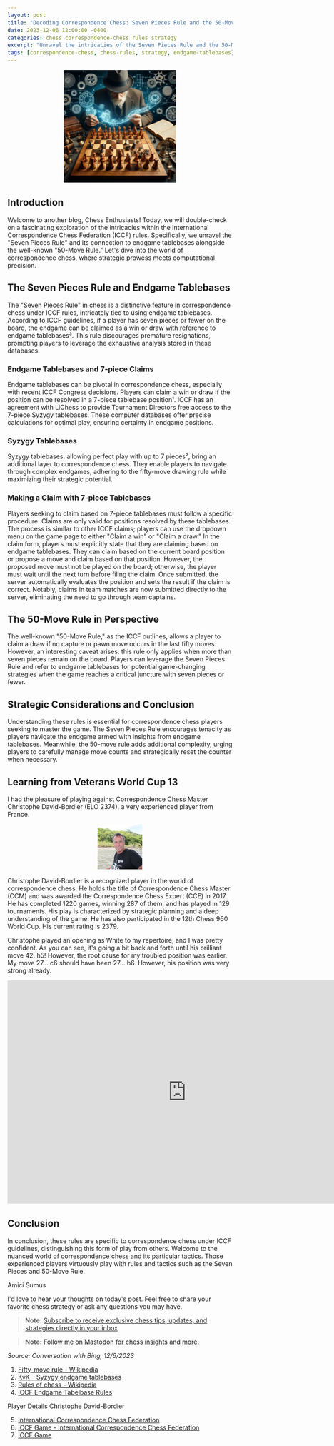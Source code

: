 ```yaml
---
layout: post
title: "Decoding Correspondence Chess: Seven Pieces Rule and the 50-Move Rule Unveiled"
date: 2023-12-06 12:00:00 -0400
categories: chess correspondence-chess rules strategy
excerpt: "Unravel the intricacies of the Seven Pieces Rule and the 50-Move Rule in International Correspondence Chess Federation (ICCF) games. Explore how these rules, connected to endgame tablebases, shape strategic thinking and computational precision in the world of correspondence chess."
tags: [correspondence-chess, chess-rules, strategy, endgame-tablebases]
---
```


<div style="text-align: center;">
<img src="../assets/images/art/decode 2.jpeg" alt="image" width="50%">
</div>

## Introduction

Welcome to another blog, Chess Enthusiasts! Today, we will double-check on a fascinating exploration of the intricacies within the International Correspondence Chess Federation (ICCF) rules. Specifically, we unravel the "Seven Pieces Rule" and its connection to endgame tablebases alongside the well-known "50-Move Rule." Let's dive into the world of correspondence chess, where strategic prowess meets computational precision.

## The Seven Pieces Rule and Endgame Tablebases

The "Seven Pieces Rule" in chess is a distinctive feature in correspondence chess under ICCF rules, intricately tied to using endgame tablebases. According to ICCF guidelines, if a player has seven pieces or fewer on the board, the endgame can be claimed as a win or draw with reference to endgame tablebases³. This rule discourages premature resignations, prompting players to leverage the exhaustive analysis stored in these databases.

### Endgame Tablebases and 7-piece Claims

Endgame tablebases can be pivotal in correspondence chess, especially with recent ICCF Congress decisions. Players can claim a win or draw if the position can be resolved in a 7-piece tablebase position¹. ICCF has an agreement with LiChess to provide Tournament Directors free access to the 7-piece Syzygy tablebases. These computer databases offer precise calculations for optimal play, ensuring certainty in endgame positions.

### Syzygy Tablebases

Syzygy tablebases, allowing perfect play with up to 7 pieces², bring an additional layer to correspondence chess. They enable players to navigate through complex endgames, adhering to the fifty-move drawing rule while maximizing their strategic potential.

### Making a Claim with 7-piece Tablebases

Players seeking to claim based on 7-piece tablebases must follow a specific procedure. Claims are only valid for positions resolved by these tablebases. The process is similar to other ICCF claims; players can use the dropdown menu on the game page to either "Claim a win" or "Claim a draw." In the claim form, players must explicitly state that they are claiming based on endgame tablebases. They can claim based on the current board position or propose a move and claim based on that position. However, the proposed move must not be played on the board; otherwise, the player must wait until the next turn before filing the claim. Once submitted, the server automatically evaluates the position and sets the result if the claim is correct. Notably, claims in team matches are now submitted directly to the server, eliminating the need to go through team captains.

## The 50-Move Rule in Perspective

The well-known "50-Move Rule," as the ICCF outlines, allows a player to claim a draw if no capture or pawn move occurs in the last fifty moves. However, an interesting caveat arises: this rule only applies when more than seven pieces remain on the board. Players can leverage the Seven Pieces Rule and refer to endgame tablebases for potential game-changing strategies when the game reaches a critical juncture with seven pieces or fewer.

## Strategic Considerations and Conclusion

Understanding these rules is essential for correspondence chess players seeking to master the game. The Seven Pieces Rule encourages tenacity as players navigate the endgame armed with insights from endgame tablebases. Meanwhile, the 50-move rule adds additional complexity, urging players to carefully manage move counts and strategically reset the counter when necessary.

## Learning from Veterans World Cup 13

I had the pleasure of playing against Correspondence Chess Master Christophe David-Bordier (ELO 2374), a very experienced player from France. 
<div style="text-align: center;">
<img src="../assets/images/Christophe David-Bordier.png" alt="image" width="20%">
</div>

Christophe David-Bordier is a recognized player in the world of correspondence chess. He holds the title of Correspondence Chess Master (CCM) and was awarded the Correspondence Chess Expert (CCE) in 2017. He has completed 1220 games, winning 287 of them, and has played in 129 tournaments. His play is characterized by strategic planning and a deep understanding of the game. He has also participated in the 12th Chess 960 World Cup. His current rating is 2379.

Christophe played an opening as White to my repertoire, and I was pretty confident. As you can see, it's going a bit back and forth until his brilliant move 42. h5!
However, the root cause for my troubled position was earlier. My move 27... c6 should have been 27... b6. However, his position was very strong already.

<iframe style='border: 0;' width='800px' height='500px' src='https://share.chessbase.com/SharedGames/frame/?p=hgL+si8jvcUWl/NmY0gI5fkdd9sXPLmLOkmuT9f0SiTnfsUO2f/KWWdxfKvlBo/9'></iframe>

## Conclusion

In conclusion, these rules are specific to correspondence chess under ICCF guidelines, distinguishing this form of play from others. Welcome to the nuanced world of correspondence chess and its particular tactics. Those experienced players virtuously play with rules and tactics such as the Seven Pieces and 50-Move Rule.

Amici Sumus

I'd love to hear your thoughts on today's post. Feel free to share your favorite chess strategy or ask any questions you may have.

> **Note:** [Subscribe to receive exclusive chess tips, updates, and strategies directly in your inbox](https://follow.it/senior-chess-improver?leanpub) 

> **Note:** [Follow me on Mastodon for chess insights and more.](https://mastodon.online/invite/mWSpfQP8)

*Source: Conversation with Bing, 12/6/2023*

1. [Fifty-move rule - Wikipedia](https://en.wikipedia.org/wiki/Fifty-move_rule)
2. [KvK – Syzygy endgame tablebases](https://syzygy-tables.info/)
3. [Rules of chess - Wikipedia](https://en.wikipedia.org/wiki/Rules_of_chess)
4. [ICCF Endgame Tabelbase Rules](https://www.iccf.com/message?message=641#:~:text=The%202013%20ICCF%20Congress%20in%20Krak%C3%B3w%2C%20decided%20that,these%20claims%20be%20extended%20to%207%20piece%20tablebases)

Player Details Christophe David-Bordier

5. [International Correspondence Chess Federation](https://www.iccf.com/player?id=180292)
6. [ICCF Game - International Correspondence Chess Federation](https://www.iccf.com/MakeAMove.aspx?id=1385695&success=true)
7. [ICCF Game](https://www.iccf.com/game?id=1385081)